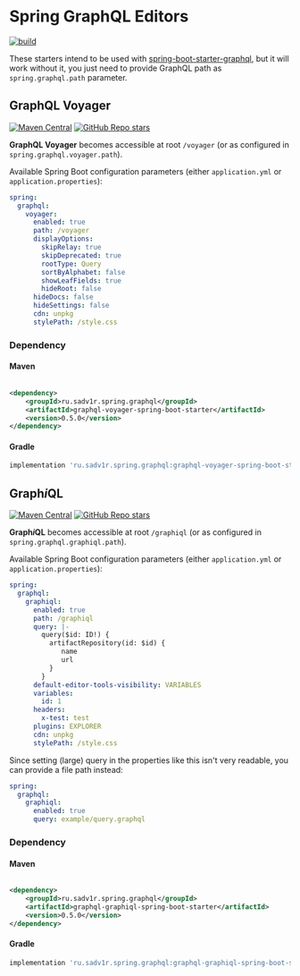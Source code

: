 # Spring GraphQL Editors

[![build](https://github.com/sadv1r/spring-graphql-editors/actions/workflows/build.yml/badge.svg)](https://github.com/sadv1r/spring-graphql-editors/actions/workflows/build.yml)

These starters intend to be used
with [spring-boot-starter-graphql](https://docs.spring.io/spring-graphql/docs/current/reference/html/), but it will work
without it, you just need to provide GraphQL path as `spring.graphql.path` parameter.

## GraphQL Voyager

[![Maven Central](https://img.shields.io/maven-central/v/ru.sadv1r.spring.graphql/graphql-voyager-spring-boot-starter)](https://search.maven.org/artifact/ru.sadv1r.spring.graphql/graphql-voyager-spring-boot-starter)
[![GitHub Repo stars](https://img.shields.io/github/stars/IvanGoncharov/graphql-voyager?style=social)](https://github.com/IvanGoncharov/graphql-voyager)

**GraphQL Voyager** becomes accessible at root `/voyager` (or as configured in `spring.graphql.voyager.path`).

Available Spring Boot configuration parameters (either `application.yml`
or `application.properties`):

```yaml
spring:
  graphql:
    voyager:
      enabled: true
      path: /voyager
      displayOptions:
        skipRelay: true
        skipDeprecated: true
        rootType: Query
        sortByAlphabet: false
        showLeafFields: true
        hideRoot: false
      hideDocs: false
      hideSettings: false
      cdn: unpkg
      stylePath: /style.css
```

### Dependency

#### Maven

```xml

<dependency>
    <groupId>ru.sadv1r.spring.graphql</groupId>
    <artifactId>graphql-voyager-spring-boot-starter</artifactId>
    <version>0.5.0</version>
</dependency>
```

#### Gradle

```groovy
implementation 'ru.sadv1r.spring.graphql:graphql-voyager-spring-boot-starter:0.5.0'
```

## Graph*i*QL

[![Maven Central](https://img.shields.io/maven-central/v/ru.sadv1r.spring.graphql/graphql-graphiql-spring-boot-starter)](https://search.maven.org/artifact/ru.sadv1r.spring.graphql/graphql-graphiql-spring-boot-starter)
[![GitHub Repo stars](https://img.shields.io/github/stars/graphql/graphiql?style=social)](https://github.com/graphql/graphiql)

**Graph*i*QL** becomes accessible at root `/graphiql` (or as configured in `spring.graphql.graphiql.path`).

Available Spring Boot configuration parameters (either `application.yml`
or `application.properties`):

```yaml
spring:
  graphql:
    graphiql:
      enabled: true
      path: /graphiql
      query: |-
        query($id: ID!) {
          artifactRepository(id: $id) {
             name
             url
          }
        }
      default-editor-tools-visibility: VARIABLES
      variables:
        id: 1
      headers:
        x-test: test
      plugins: EXPLORER
      cdn: unpkg
      stylePath: /style.css
```

Since setting (large) query in the properties like this isn't very readable, you can provide a file path instead:

```yaml
spring:
  graphql:
    graphiql:
      enabled: true
      query: example/query.graphql
```

### Dependency

#### Maven

```xml

<dependency>
    <groupId>ru.sadv1r.spring.graphql</groupId>
    <artifactId>graphql-graphiql-spring-boot-starter</artifactId>
    <version>0.5.0</version>
</dependency>
```

#### Gradle

```groovy
implementation 'ru.sadv1r.spring.graphql:graphql-graphiql-spring-boot-starter:0.5.0'
```